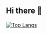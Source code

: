## Hi there 👋
[![Top Langs](https://github-readme-stats.vercel.app/api/top-langs/?username=Ri-Nai&layout=compact)](https://github.com/anuraghazra/github-readme-stats)
<!--![Anurag's GitHub stats](https://github-readme-stats.vercel.app/api?username=Ri-Nai&hide=contribs,prs)
-->
<!--
**Ri-Nai/Ri-Nai** is a ✨ _special_ ✨ repository because its `README.md` (this file) appears on your GitHub profile.

Here are some ideas to get you started:

- 🔭 I’m currently working on ...
- 🌱 I’m currently learning ...
- 👯 I’m looking to collaborate on ...
- 🤔 I’m looking for help with ...
- 💬 Ask me about ...
- 📫 How to reach me: ...
- 😄 Pronouns: ...
- ⚡ Fun fact: ...
-->
